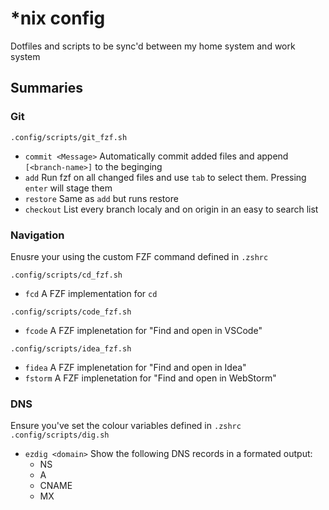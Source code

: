 # *nix config
Dotfiles and scripts to be sync'd between my home system and work system

## Summaries
### Git
`.config/scripts/git_fzf.sh`
- `commit <Message>` Automatically commit added files and append `[<branch-name>]` to the beginging 
- `add` Run fzf on all changed files and use `tab` to select them. Pressing `enter` will stage them
- `restore` Same as `add` but runs restore
- `checkout` List every branch localy and on origin in an easy to search list
### Navigation
Enusre your using the custom FZF command defined in `.zshrc`

`.config/scripts/cd_fzf.sh`  
- `fcd` A FZF implementation for `cd`

`.config/scripts/code_fzf.sh`  
- `fcode` A FZF implenetation for "Find and open in VSCode"

`.config/scripts/idea_fzf.sh`  
- `fidea` A FZF implenetation for "Find and open in Idea"
- `fstorm` A FZF implenetation for "Find and open in WebStorm"
### DNS
Ensure you've set the colour variables defined in `.zshrc`  
`.config/scripts/dig.sh`
- `ezdig <domain>` Show the following DNS records in a formated output:
  - NS
  - A
  - CNAME
  - MX
